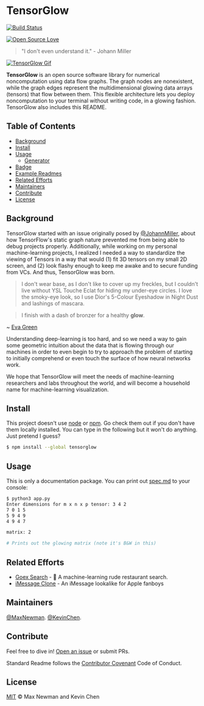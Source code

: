 # TensorGlow

[![Build Status](https://travis-ci.org/boennemann/badges.svg?branch=master)](https://github.com/maxwhoppa/tensorglow)


[![Open Source Love](https://badges.frapsoft.com/os/v2/open-source.svg?v=102)](https://github.com/ellerbrock/open-source-badge/)


> "I don't even understand it." - Johann Miller

[![TensorGlow Gif](https://raw.githubusercontent.com/maxwhoppa/tensorglow/ee9a0f91fc8b34bbb8699f990c6e74867648362b/out.gif)](https://github.com/maxwhoppa/tensorglow)

**TensorGlow** is an open source software library for numerical noncomputation using data flow graphs. The graph nodes are nonexistent, while the graph edges represent the multidimensional glowing data arrays (tensors) that flow between them. This flexible architecture lets you deploy noncomputation to your terminal without writing code, in a glowing fashion. TensorGlow also includes this README.


## Table of Contents

- [Background](#background)
- [Install](#install)
- [Usage](#usage)
	- [Generator](#generator)
- [Badge](#badge)
- [Example Readmes](#example-readmes)
- [Related Efforts](#related-efforts)
- [Maintainers](#maintainers)
- [Contribute](#contribute)
- [License](#license)

## Background

TensorGlow started with an issue originally posed by [@JohannMiller](https://github.com/johannkm), about how TensorFlow's static graph nature prevented me from being able to debug projects properly. Additionally, while working on my personal machine-learning projects, I realized I needed a way to standardize the viewing of Tensors in a way that would (1) fit 3D tensors on my small 2D screen, and (2) look flashy enough to keep me awake and to secure funding from VCs. And thus, TensorGlow was born.

> I don't wear base, as I don't like to cover up my freckles, but I couldn't live without YSL Touche Eclat for hiding my under-eye circles. I love the smoky-eye look, so I use Dior's 5-Colour Eyeshadow in Night Dust and lashings of mascara.

> I finish with a dash of bronzer for a healthy **glow**.

~ [Eva Green](https://www.brainyquote.com/quotes/quotes/e/evagreen596775.html?src=t_glow)

Understanding deep-learning is too hard, and so we need a way to gain some geometric intuition about the data that is flowing through our machines in order to even begin to try to approach the problem of starting to initially comprehend or even touch the surface of how neural networks work.

We hope that TensorGlow will meet the needs of machine-learning researchers and labs throughout the world, and will become a household name for machine-learning visualization.

## Install

This project doesn't use [node](http://nodejs.org) or [npm](https://npmjs.com). Go check them out if you don't have them locally installed. You can type in the following but it won't do anything. Just pretend I guess?

```sh
$ npm install --global tensorglow
```

## Usage

This is only a documentation package. You can print out [spec.md](spec.md) to your console:

```sh
$ python3 app.py
Enter dimensions for m x n x p tensor: 3 4 2
7 0 1 5
5 9 4 9
4 9 4 7

matrix: 2

# Prints out the glowing matrix (note it's B&W in this)
```


## Related Efforts

- [Goex Search](https://github.com/johannkm/goex-search) - 💌 A machine-learning rude restaurant search.
- [iMessage Clone](https://github.com/johannkm/imessage-clone) - An iMessage lookalike for Apple fanboys

## Maintainers

[@MaxNewman](https://github.com/maxwhoppa).
[@KevinChen](https://github.com/kevchn).

## Contribute

Feel free to dive in! [Open an issue](https://github.com/Maxwhoppa/tensorglow-readme/issues/new) or submit PRs.

Standard Readme follows the [Contributor Covenant](http://contributor-covenant.org/version/1/3/0/) Code of Conduct.

## License

[MIT](LICENSE) © Max Newman and Kevin Chen
